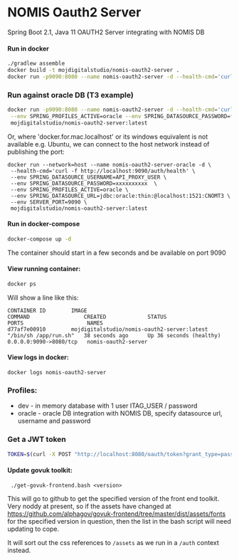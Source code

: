 # NOMIS Oauth2 Server

Spring Boot 2.1, Java 11 OAUTH2 Server integrating with NOMIS DB

#### Run in docker

```bash
./gradlew assemble
docker build -t mojdigitalstudio/nomis-oauth2-server .
docker run -p9090:8080 --name nomis-oauth2-server -d --health-cmd='curl -f http://localhost:8080/auth/health' --env SPRING_PROFILES_ACTIVE=dev mojdigitalstudio/nomis-oauth2-server:latest
``` 

### Run against oracle DB (T3 example)
```bash
docker run -p9090:8080 --name nomis-oauth2-server -d --health-cmd='curl -f http://localhost:8080/auth/health' \
 --env SPRING_PROFILES_ACTIVE=oracle --env SPRING_DATASOURCE_PASSWORD=************ --env SPRING_DATASOURCE_URL=jdbc:oracle:thin:@docker.for.mac.localhost:1521/CNOMT3 --env SPRING_DATASOURCE_USERNAME=API_PROXY_USER \
 mojdigitalstudio/nomis-oauth2-server:latest
```
Or, where 'docker.for.mac.localhost' or its windows equivalent is not available e.g. Ubuntu, we can connect to the host network instead of publishing the port:
```
docker run --network=host --name nomis-oauth2-server-oracle -d \
 --health-cmd='curl -f http://localhost:9090/auth/health' \
 --env SPRING_DATASOURCE_USERNAME=API_PROXY_USER \
 --env SPRING_DATASOURCE_PASSWORD=xxxxxxxxxx  \
 --env SPRING_PROFILES_ACTIVE=oracle \
 --env SPRING_DATASOURCE_URL=jdbc:oracle:thin:@localhost:1521:CNOMT3 \
 --env SERVER_PORT=9090 \
 mojdigitalstudio/nomis-oauth2-server:latest
```

#### Run in docker-compose
```bash
docker-compose up -d
```
The container should start in a few seconds and be available on port 9090

#### View running container:

```bash
docker ps
```
Will show a line like this:
```
CONTAINER ID        IMAGE                                         COMMAND                 CREATED             STATUS                    PORTS                    NAMES
d77af7e00910        mojdigitalstudio/nomis-oauth2-server:latest   "/bin/sh /app/run.sh"   38 seconds ago      Up 36 seconds (healthy)   0.0.0.0:9090->8080/tcp   nomis-oauth2-server
```

#### View logs in docker:
```docker logs nomis-oauth2-server```

### Profiles:
- dev - in memory database with 1 user ITAG_USER / password
- oracle - oracle DB integration with NOMIS DB, specify datasource url, username and password


### Get a JWT token
```bash
TOKEN=$(curl -X POST "http://localhost:8080/oauth/token?grant_type=password&username=ITAG_USER&password=password" -H 'Authorization: Basic ZWxpdGUyYXBpY2xpZW50OmNsaWVudHNlY3JldA==' | grep access_token | awk -F"\"" '{print $4}')
```

#### Update govuk toolkit:
``` ./get-govuk-frontend.bash <version>```

This will go to github to get the specified version of the front end toolkit.  Very noddy at present, so if the assets have changed at https://github.com/alphagov/govuk-frontend/tree/master/dist/assets/fonts for the specified version in question, then the list in the bash script will need updating to cope.

It will sort out the css references to `/assets` as we run in a `/auth` context instead. 
